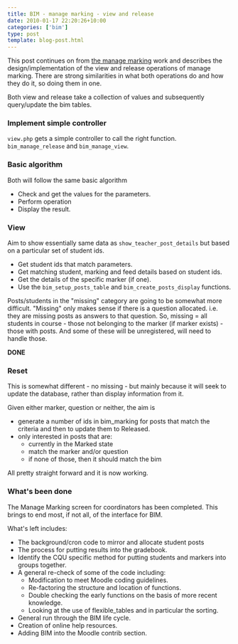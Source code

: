 ```yaml
---
title: BIM - manage marking - view and release
date: 2010-01-17 22:20:26+10:00
categories: ['bim']
type: post
template: blog-post.html
---
```

This post continues on from [the manage marking](/blog2/2010/01/17/bim-manage-marking/) work and describes the design/implementation of the view and release operations of manage marking. There are strong similarities in what both operations do and how they do it, so doing them in one.

Both view and release take a collection of values and subsequently query/update the bim tables.

### Implement simple controller

`view.php` gets a simple controller to call the right function. `bim_manage_release` and `bim_manage_view`.

### Basic algorithm

Both will follow the same basic algorithm

- Check and get the values for the parameters.
- Perform operation
- Display the result.

### View

Aim to show essentially same data as `show_teacher_post_details` but based on a particular set of student ids.

- Get student ids that match parameters.
- Get matching student, marking and feed details based on student ids.
- Get the details of the specific marker (if one).
- Use the `bim_setup_posts_table` and `bim_create_posts_display` functions.

Posts/students in the "missing" category are going to be somewhat more difficult. "Missing" only makes sense if there is a question allocated. i.e. they are missing posts as answers to that question. So, missing = all students in course - those not belonging to the marker (if marker exists) - those with posts. And some of these will be unregistered, will need to handle those.

**DONE**

### Reset

This is somewhat different - no missing - but mainly because it will seek to update the database, rather than display information from it.

Given either marker, question or neither, the aim is

- generate a number of ids in bim\_marking for posts that match the criteria and then to update them to Released.
- only interested in posts that are:
    - currently in the Marked state
    - match the marker and/or question
    - if none of those, then it should match the bim

All pretty straight forward and it is now working.

### What's been done

The Manage Marking screen for coordinators has been completed. This brings to end most, if not all, of the interface for BIM.

What's left includes:

- The background/cron code to mirror and allocate student posts
- The process for putting results into the gradebook.
- Identify the CQU specific method for putting students and markers into groups together.
- A general re-check of some of the code including:
    - Modification to meet Moodle coding guidelines.
    - Re-factoring the structure and location of functions.
    - Double checking the early functions on the basis of more recent knowledge.
    - Looking at the use of flexible\_tables and in particular the sorting.
- General run through the BIM life cycle.
- Creation of online help resources.
- Adding BIM into the Moodle contrib section.